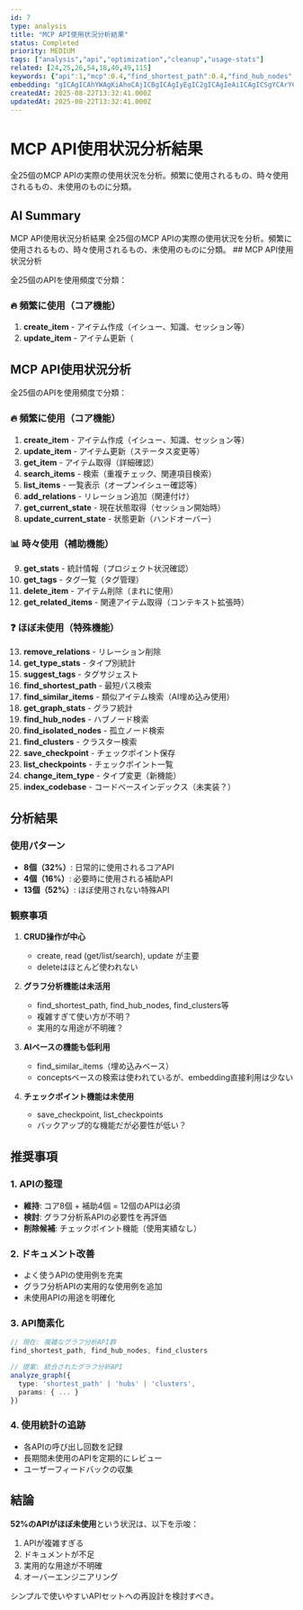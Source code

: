 ```yaml
---
id: 7
type: analysis
title: "MCP API使用状況分析結果"
status: Completed
priority: MEDIUM
tags: ["analysis","api","optimization","cleanup","usage-stats"]
related: [24,25,26,54,18,40,49,115]
keywords: {"api":1,"mcp":0.4,"find_shortest_path":0.4,"find_hub_nodes":0.4,"find_clusters":0.4}
embedding: "gICAgICAhYWAgKiAhoCAjICBgICAgIyEgIC2gICAgIeAiICAgICSgYCArYCBgICOgI6AgICAlIOAgJqAiICAj4COgICAgJGBgICPgIOAgImAiICAgICHgICAloCKgICCgIGAgICAhoGAgKmAj4CAgICAgICAgIKDgIC2gI2AgIU="
createdAt: 2025-08-22T13:32:41.000Z
updatedAt: 2025-08-22T13:32:41.000Z
---
```


# MCP API使用状況分析結果

全25個のMCP APIの実際の使用状況を分析。頻繁に使用されるもの、時々使用されるもの、未使用のものに分類。

## AI Summary

MCP API使用状況分析結果 全25個のMCP APIの実際の使用状況を分析。頻繁に使用されるもの、時々使用されるもの、未使用のものに分類。 ## MCP API使用状況分析

全25個のAPIを使用頻度で分類：

### 🔥 頻繁に使用（コア機能）
1. **create_item** - アイテム作成（イシュー、知識、セッション等）
2. **update_item** - アイテム更新（

## MCP API使用状況分析

全25個のAPIを使用頻度で分類：

### 🔥 頻繁に使用（コア機能）
1. **create_item** - アイテム作成（イシュー、知識、セッション等）
2. **update_item** - アイテム更新（ステータス変更等）
3. **get_item** - アイテム取得（詳細確認）
4. **search_items** - 検索（重複チェック、関連項目検索）
5. **list_items** - 一覧表示（オープンイシュー確認等）
6. **add_relations** - リレーション追加（関連付け）
7. **get_current_state** - 現在状態取得（セッション開始時）
8. **update_current_state** - 状態更新（ハンドオーバー）

### 📊 時々使用（補助機能）
9. **get_stats** - 統計情報（プロジェクト状況確認）
10. **get_tags** - タグ一覧（タグ管理）
11. **delete_item** - アイテム削除（まれに使用）
12. **get_related_items** - 関連アイテム取得（コンテキスト拡張時）

### ❓ ほぼ未使用（特殊機能）
13. **remove_relations** - リレーション削除
14. **get_type_stats** - タイプ別統計
15. **suggest_tags** - タグサジェスト
16. **find_shortest_path** - 最短パス検索
17. **find_similar_items** - 類似アイテム検索（AI埋め込み使用）
18. **get_graph_stats** - グラフ統計
19. **find_hub_nodes** - ハブノード検索
20. **find_isolated_nodes** - 孤立ノード検索
21. **find_clusters** - クラスター検索
22. **save_checkpoint** - チェックポイント保存
23. **list_checkpoints** - チェックポイント一覧
24. **change_item_type** - タイプ変更（新機能）
25. **index_codebase** - コードベースインデックス（未実装？）

## 分析結果

### 使用パターン
- **8個（32%）**: 日常的に使用されるコアAPI
- **4個（16%）**: 必要時に使用される補助API
- **13個（52%）**: ほぼ使用されない特殊API

### 観察事項

1. **CRUD操作が中心**
   - create, read (get/list/search), update が主要
   - deleteはほとんど使われない

2. **グラフ分析機能は未活用**
   - find_shortest_path, find_hub_nodes, find_clusters等
   - 複雑すぎて使い方が不明？
   - 実用的な用途が不明確？

3. **AIベースの機能も低利用**
   - find_similar_items（埋め込みベース）
   - conceptsベースの検索は使われているが、embedding直接利用は少ない

4. **チェックポイント機能は未使用**
   - save_checkpoint, list_checkpoints
   - バックアップ的な機能だが必要性が低い？

## 推奨事項

### 1. APIの整理
- **維持**: コア8個 + 補助4個 = 12個のAPIは必須
- **検討**: グラフ分析系APIの必要性を再評価
- **削除候補**: チェックポイント機能（使用実績なし）

### 2. ドキュメント改善
- よく使うAPIの使用例を充実
- グラフ分析APIの実用的な使用例を追加
- 未使用APIの用途を明確化

### 3. API簡素化
```typescript
// 現在: 複雑なグラフ分析API群
find_shortest_path, find_hub_nodes, find_clusters

// 提案: 統合されたグラフ分析API
analyze_graph({
  type: 'shortest_path' | 'hubs' | 'clusters',
  params: { ... }
})
```

### 4. 使用統計の追跡
- 各APIの呼び出し回数を記録
- 長期間未使用のAPIを定期的にレビュー
- ユーザーフィードバックの収集

## 結論

**52%のAPIがほぼ未使用**という状況は、以下を示唆：
1. APIが複雑すぎる
2. ドキュメントが不足
3. 実用的な用途が不明確
4. オーバーエンジニアリング

シンプルで使いやすいAPIセットへの再設計を検討すべき。
